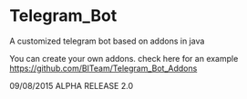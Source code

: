 # Telegram_Bot
A customized telegram bot based on addons in java

You can create your own addons. check here for an example https://github.com/BITeam/Telegram_Bot_Addons 

09/08/2015 
ALPHA RELEASE 2.0
